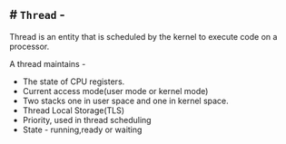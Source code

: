 ## # `Thread` -

Thread is an entity that is scheduled by the kernel to execute code on a processor.

A thread maintains -

- The state of CPU registers.
- Current access mode(user mode or kernel mode)
- Two stacks one in user space and one in kernel space.
- Thread Local Storage(TLS)
- Priority, used in thread scheduling
- State - running,ready or waiting 